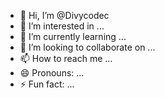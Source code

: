- 👋 Hi, I’m @Divycodec
- 👀 I’m interested in ...
- 🌱 I’m currently learning ...
- 💞️ I’m looking to collaborate on ...
- 📫 How to reach me ...
- 😄 Pronouns: ...
- ⚡ Fun fact: ...

<!---
Divycodec/Divycodec is a ✨ special ✨ repository because its `README.md` (this file) appears on your GitHub profile.
You can click the Preview link to take a look at your changes.
--->
